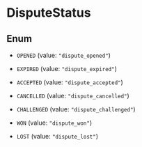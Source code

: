 

# DisputeStatus

## Enum


* `OPENED` (value: `"dispute_opened"`)

* `EXPIRED` (value: `"dispute_expired"`)

* `ACCEPTED` (value: `"dispute_accepted"`)

* `CANCELLED` (value: `"dispute_cancelled"`)

* `CHALLENGED` (value: `"dispute_challenged"`)

* `WON` (value: `"dispute_won"`)

* `LOST` (value: `"dispute_lost"`)



